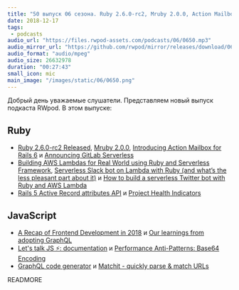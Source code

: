 ```yaml
---
title: "50 выпуск 06 сезона. Ruby 2.6.0-rc2, Mruby 2.0.0, Action Mailbox for Rails 6, GraphQL code generator, Matchit и прочее"
date: 2018-12-17
tags:
 - podcasts
audio_url: "https://files.rwpod-assets.com/podcasts/06/0650.mp3"
audio_mirror_url: "https://github.com/rwpod/mirror/releases/download/06.50/0650.mp3"
audio_format: "audio/mpeg"
audio_size: 26632978
duration: "00:27:43"
small_icon: mic
main_image: "/images/static/06/0650.png"
---
```


Добрый день уважаемые слушатели. Представляем новый выпуск подкаста RWpod. В этом выпуске:

## Ruby

 - [Ruby 2.6.0-rc2 Released](https://www.ruby-lang.org/en/news/2018/12/15/ruby-2-6-0-rc2-released/), [Mruby 2.0.0](https://mruby.org/releases/2018/12/11/mruby-2.0.0-released.html), [Introducing Action Mailbox for Rails 6](https://weblog.rubyonrails.org/2018/12/13/introducing-action-mailbox-for-rails-6/) и [Announcing GitLab Serverless](https://about.gitlab.com/2018/12/11/introducing-gitlab-serverless/)
 - [Building AWS Lambdas for Real World using Ruby and Serverless Framework](https://dev.to/jalerson/building-aws-lambdas-for-real-world-using-ruby-and-serverless-framework-2p49), [Serverless Slack bot on Lambda with Ruby (and what’s the less pleasant part about it)](https://medium.com/@pawelpacana/serverless-slack-bot-on-lambda-with-ruby-f43e199f8e35) и [How to build a serverless Twitter bot with Ruby and AWS Lambda](https://www.cookieshq.co.uk/posts/how-to-build-a-serverless-twitter-bot-with-ruby-and-aws-lambda)
 - [Rails 5 Active Record attributes API](https://blog.bigbinary.com/2018/12/11/rails-5-attributes-api.html) и [Project Health Indicators](https://www.ruby-toolbox.com/blog/2018-12-14/project-health-indicators)

## JavaScript

 - [A Recap of Frontend Development in 2018](https://levelup.gitconnected.com/a-recap-of-frontend-development-in-2018-715724c9441d) и [Our learnings from adopting GraphQL](https://medium.com/netflix-techblog/our-learnings-from-adopting-graphql-f099de39ae5f)
 - [Let's talk JS ⚡: documentation](https://areknawo.com/lets-talk-js-documentation/) и [Performance Anti-Patterns: Base64 Encoding](https://calendar.perfplanet.com/2018/performance-anti-patterns-base64-encoding/)
 - [GraphQL code generator](https://graphql-code-generator.com/) и [Matchit - quickly parse & match URLs](https://github.com/lukeed/matchit)

READMORE
